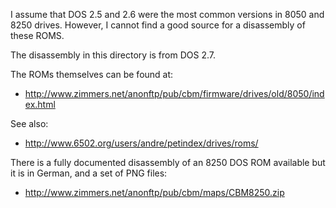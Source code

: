 I assume that DOS 2.5 and 2.6 were the most common versions in 8050 and 8250 drives.  However, I cannot find a good source for a disassembly of these ROMS.

The disassembly in this directory is from DOS 2.7.

The ROMs themselves can be found at:
- http://www.zimmers.net/anonftp/pub/cbm/firmware/drives/old/8050/index.html

 See also:
 - http://www.6502.org/users/andre/petindex/drives/roms/

 There is a fully documented disassembly of an 8250 DOS ROM available but it is in German, and a set of PNG files:
 - http://www.zimmers.net/anonftp/pub/cbm/maps/CBM8250.zip